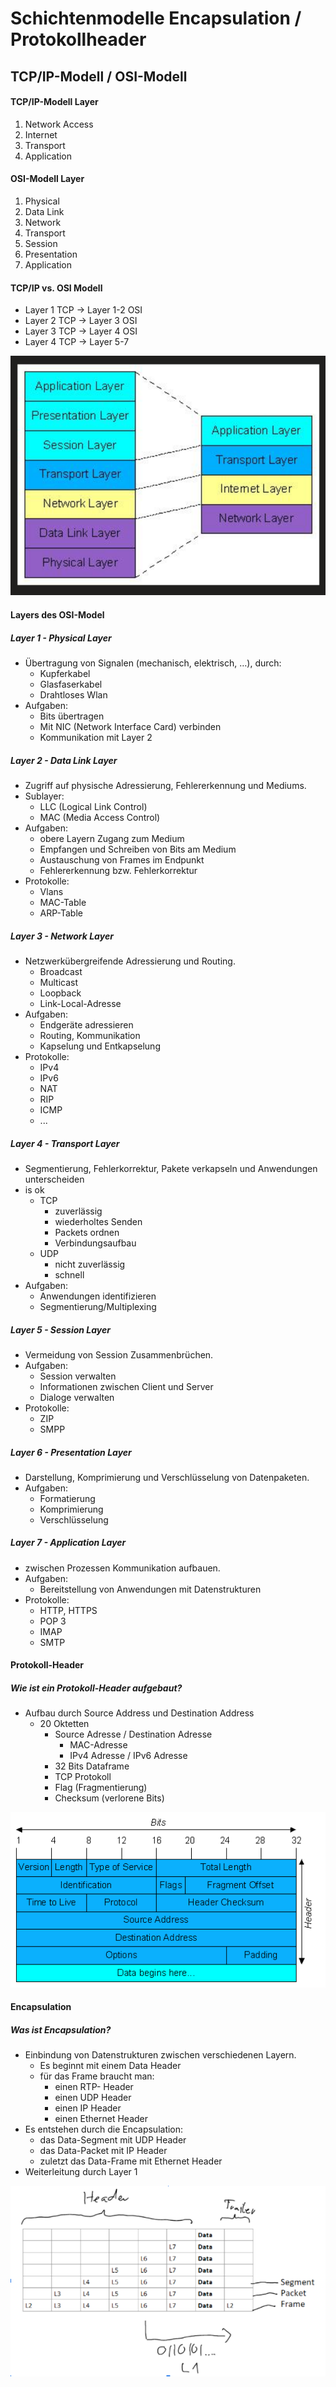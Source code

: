 Schichtenmodelle Encapsulation / Protokollheader
====

TCP/IP-Modell / OSI-Modell
----

#### TCP/IP-Modell Layer

1. Network Access
2. Internet
3. Transport
4. Application

#### OSI-Modell Layer

1. Physical
2. Data Link
3. Network
4. Transport
5. Session
6. Presentation
7. Application

#### TCP/IP vs. OSI Modell

- Layer 1 TCP -> Layer 1-2 OSI
- Layer 2 TCP -> Layer 3 OSI
- Layer 3 TCP -> Layer 4 OSI
- Layer 4 TCP -> Layer 5-7

![TCP-Layer](../../4/NWES/Wiederholung_NWES002.png)

#### Layers des OSI-Model

##### Layer 1 - Physical Layer

- Übertragung von Signalen (mechanisch, elektrisch, …), durch:
   - Kupferkabel
   - Glasfaserkabel
   - Drahtloses Wlan
- Aufgaben:
   - Bits übertragen
   - Mit NIC (Network Interface Card) verbinden
   - Kommunikation mit Layer 2

##### Layer 2 - Data Link Layer

- Zugriff auf physische Adressierung, Fehlererkennung und Mediums.
- Sublayer:
   - LLC (Logical Link Control)
   - MAC (Media Access Control)
- Aufgaben:
   - obere Layern Zugang zum Medium
   - Empfangen und Schreiben von Bits am Medium
   - Austauschung von Frames im Endpunkt
   - Fehlererkennung bzw. Fehlerkorrektur
- Protokolle:
   - Vlans
   - MAC-Table
   - ARP-Table

##### Layer 3 - Network Layer

- Netzwerkübergreifende Adressierung und Routing.
   - Broadcast
   - Multicast
   - Loopback
   - Link-Local-Adresse
- Aufgaben:
   - Endgeräte adressieren
   - Routing, Kommunikation
   - Kapselung und Entkapselung
- Protokolle:
   - IPv4
   - IPv6
   - NAT
   - RIP
   - ICMP
   - ...

##### Layer 4 - Transport Layer

- Segmentierung, Fehlerkorrektur, Pakete verkapseln und Anwendungen unterscheiden
- is ok
   - TCP 
      - zuverlässig
      - wiederholtes Senden
      - Packets ordnen
      - Verbindungsaufbau
   - UDP
      - nicht zuverlässig
      - schnell
- Aufgaben:
   - Anwendungen identifizieren
   - Segmentierung/Multiplexing

##### Layer 5 - Session Layer

- Vermeidung von Session Zusammenbrüchen.
- Aufgaben:
   - Session verwalten
   - Informationen zwischen Client und Server
   - Dialoge verwalten
- Protokolle:
   - ZIP
   - SMPP

##### Layer 6 - Presentation Layer

- Darstellung, Komprimierung und Verschlüsselung von Datenpaketen.
- Aufgaben:
   - Formatierung
   - Komprimierung
   - Verschlüsselung

##### Layer 7 - Application Layer

- zwischen Prozessen Kommunikation aufbauen.
- Aufgaben:
   - Bereitstellung von Anwendungen mit Datenstrukturen
- Protokolle:
   - HTTP, HTTPS
   - POP 3
   - IMAP
   - SMTP

#### Protokoll-Header

##### Wie ist ein Protokoll-Header aufgebaut?

- Aufbau durch Source Address und Destination Address
   - 20 Oktetten
      - Source Adresse / Destination Adresse
         - MAC-Adresse
         - IPv4 Adresse / IPv6 Adresse
      - 32 Bits Dataframe
      - TCP Protokoll
      - Flag (Fragmentierung)
      - Checksum (verlorene Bits)

![Protkoll-Header](./ProtokollHeader001.png)

#### Encapsulation

##### Was ist Encapsulation?

- Einbindung von Datenstrukturen zwischen verschiedenen Layern.
   - Es beginnt mit einem Data Header
   - für das Frame braucht man:
      - einen RTP- Header
      - einen UDP Header 
      - einen IP Header
      - einen Ethernet Header
- Es entstehen durch die Encapsulation:
   - das Data-Segment mit UDP Header
   - das Data-Packet mit IP Header
   - zuletzt das Data-Frame mit Ethernet Header
- Weiterleitung durch Layer 1

![Layer Encapsulation](./LayerEncapsulation001.png)
